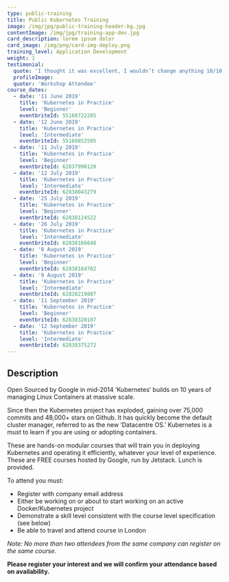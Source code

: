 ```yaml
---
type: public-training
title: Public Kubernetes Training
image: /img/jpg/public-training-header-bg.jpg
contentImage: /img/jpg/training-app-dev.jpg
card_description: lorem ipsum dolor
card_image: /img/png/card-img-deploy.png
training_level: Application Development
weight: 1
testimonial:
  quote: 'I thought it was excellent, I wouldn’t change anything 10/10'
  profileImage:
  quoter: 'Workshop Attendee'
course_dates:
  - date: '11 June 2019'
    title: 'Kubernetes in Practice'
    level: 'Beginner'
    eventbriteId: 55160722205
  - date: '12 June 2019'
    title: 'Kubernetes in Practice'
    level: 'Intermediate'
    eventbriteId: 55160852595
  - date: '11 July 2019'
    title: 'Kubernetes in Practice'
    level: 'Beginner'
    eventbriteId: 62837990120
  - date: '12 July 2019'
    title: 'Kubernetes in Practice'
    level: 'Intermediate'
    eventbriteId: 62838043279
  - date: '25 July 2019'
    title: 'Kubernetes in Practice'
    level: 'Beginner'
    eventbriteId: 62838124522
  - date: '26 July 2019'
    title: 'Kubernetes in Practice'
    level: 'Intermediate'
    eventbriteId: 62838166648
  - date: '8 August 2019'
    title: 'Kubernetes in Practice'
    level: 'Beginner'
    eventbriteId: 62838184702
  - date: '9 August 2019'
    title: 'Kubernetes in Practice'
    level: 'Intermediate'
    eventbriteId: 62838219807
  - date: '11 September 2019'
    title: 'Kubernetes in Practice'
    level: 'Beginner'
    eventbriteId: 62838320107
  - date: '12 September 2019'
    title: 'Kubernetes in Practice'
    level: 'Intermediate'
    eventbriteId: 62838375272
---
```


## Description

Open Sourced by Google in mid-2014 ‘Kubernetes’ builds on 10 years of managing Linux Containers at massive scale.

Since then the Kubernetes project has exploded, gaining over 75,000 commits and 48,000+ stars on Github. It has quickly become the default cluster manager, referred to as the new ‘Datacentre OS.’ Kubernetes is a must to learn if you are using or adopting containers.

These are hands-on modular courses that will train you in deploying Kubernetes and operating it efficiently, whatever your level of experience. These are FREE courses hosted by Google, run by Jetstack. Lunch is provided.

To attend you must:

* Register with company email address
* Either be working on or about to start working on an active Docker/Kubernetes project
* Demonstrate a skill level consistent with the course level specification (see below)
* Be able to travel and attend course in London

_Note: No more than two attendees from the same company can register on the same course._

**Please register your interest and we will confirm your attendance based on availability.**
